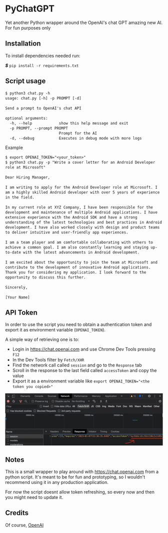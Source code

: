 # PyChatGPT

Yet another Python wrapper around the OpenAI's chat GPT amazing new AI. For fun purposes only

## Installation

To install dependencies needed run:

_**$**_ `pip install -r requirements.txt`

## Script usage

```
$ python3 chat.py -h 
usage: chat.py [-h] -p PROMPT [-d]

Send a prompt to OpenAI's chat API

optional arguments:
  -h, --help            show this help message and exit
  -p PROMPT, --prompt PROMPT
                        Prompt for the AI
  -d, --debug           Executes in debug mode with more logs
```

Example
```
$ export OPENAI_TOKEN="<your_token>"
$ python3 chat.py -p "Write a cover letter for an Android Developer role at Microsoft"

Dear Hiring Manager,

I am writing to apply for the Android Developer role at Microsoft. I am a highly skilled Android developer with over 5 years of experience in the field.

In my current role at XYZ Company, I have been responsible for the development and maintenance of multiple Android applications. I have extensive experience with the Android SDK and have a strong understanding of the latest technologies and best practices in Android development. I have also worked closely with design and product teams to deliver intuitive and user-friendly app experiences.

I am a team player and am comfortable collaborating with others to achieve a common goal. I am also constantly learning and staying up-to-date with the latest advancements in Android development.

I am excited about the opportunity to join the team at Microsoft and contribute to the development of innovative Android applications. Thank you for considering my application. I look forward to the opportunity to discuss this further.

Sincerely,

[Your Name]
```

## API Token

In order to use the script you need to obtain a authentication token and export it as environment variable (`OPENAI_TOKEN`).

A simple way of retrieving one is to:
- Login in https://chat.openai.com and use Chrome Dev Tools pressing `F12`
- In the Dev Tools filter by `Fetch/XHR`
- Find the network call called `session` and go to the `Response` tab
- Scroll in the response to the last field called `accessToken` and copy the value
- Export it as a environment variable like `export OPENAI_TOKEN="<the token you copied>"`


<img src="images/openai_token.png" width="750"/>


## Notes

This is a small wrapper to play around with https://chat.openai.com from a python script. It's meant to be for fun and prototyping, so I wouldn't recommend using it in any production application.

For now the script doesnt allow token refreshing, so every now and then you might need to update it.

## Credits

Of course, [OpenAI](https://openai.com/)